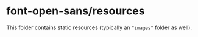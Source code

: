 # font-open-sans/resources

This folder contains static resources (typically an `"images"` folder as well).
